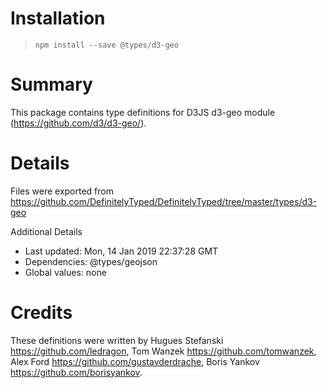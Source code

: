 # Installation
> `npm install --save @types/d3-geo`

# Summary
This package contains type definitions for D3JS d3-geo module (https://github.com/d3/d3-geo/).

# Details
Files were exported from https://github.com/DefinitelyTyped/DefinitelyTyped/tree/master/types/d3-geo

Additional Details
 * Last updated: Mon, 14 Jan 2019 22:37:28 GMT
 * Dependencies: @types/geojson
 * Global values: none

# Credits
These definitions were written by Hugues Stefanski <https://github.com/ledragon>, Tom Wanzek <https://github.com/tomwanzek>, Alex Ford <https://github.com/gustavderdrache>, Boris Yankov <https://github.com/borisyankov>.
